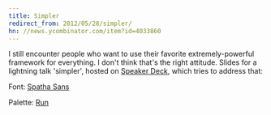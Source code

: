 ```yaml
---
title: Simpler
redirect_from: 2012/05/28/simpler/
hn: //news.ycombinator.com/item?id=4033860
---
```


I still encounter people who want to use their favorite extremely-powerful framework for everything. I don't think that's the right attitude. Slides for a lightning talk 'simpler', hosted on [Speaker Deck](//speakerdeck.com/u/mmozuras/p/simpler), which tries to address that:

<script async class="speakerdeck-embed" data-id="4fc39ca217744f0022012811" data-ratio="1.3333333333333333" src="//speakerdeck.com/assets/embed.js"></script>

Font: [Spatha Sans](//serifchocolate.com/2010/08/10/tipografia-gratis-spatha-sans/)

Palette: [Run](//colourlovers.com/palette/2182581/Run)
